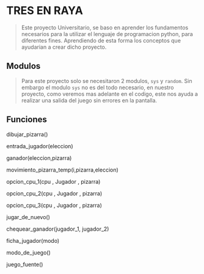 # TRES EN RAYA
> Este proyecto Universitario, se baso en aprender los fundamentos necesarios para la utilizar el lenguaje de programacion python, para diferentes fines. Aprendiendo de esta forma los conceptos que ayudarian a crear dicho proyecto.
## Modulos
> Para este proyecto solo se necesitaron 2 modulos, `sys` y `random`. Sin embargo el modulo `sys` no es del todo necesario, en nuestro proyecto, como veremos mas adelante en el codigo, este nos ayuda a realizar una salida del juego sin errores en la pantalla.
## Funciones
dibujar_pizarra()

entrada_jugador(eleccion)

ganador(eleccion,pizarra)

movimiento_pizarra_temp(i,pizarra,eleccion)

opcion_cpu_1(cpu , Jugador , pizarra)

opcion_cpu_2(cpu , Jugador , pizarra)

opcion_cpu_3(cpu , Jugador , pizarra)

jugar_de_nuevo()

chequear_ganador(jugador_1, jugador_2)

ficha_jugador(modo)

modo_de_juego()

juego_fuente()
